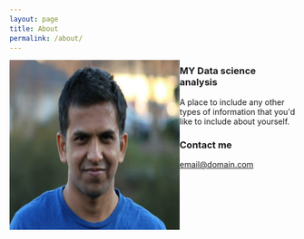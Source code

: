 ```yaml
---
layout: page
title: About
permalink: /about/
---
```


<img align="left" width="300" height="300" src="/images/IMG_0349.JPG">

### MY Data science analysis

A place to include any other types of information that you'd like to include about yourself.

### Contact me

[email@domain.com](mailto:email@domain.com)
